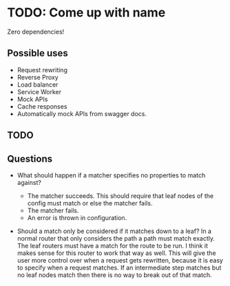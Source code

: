 TODO: Come up with name
=======================

Zero dependencies!

Possible uses
-------------

- Request rewriting
- Reverse Proxy
- Load balancer
- Service Worker
- Mock APIs
- Cache responses
- Automatically mock APIs from swagger docs.

TODO
----

Questions
---------

* What should happen if a matcher specifies no properties to match against?
  - The matcher succeeds.
      This should require that leaf nodes of the config must match or else the matcher fails.
  - The matcher fails.
  - An error is thrown in configuration.

* Should a match only be considered if it matches down to a leaf?
  In a normal router that only considers the path a path must match exactly. The leaf routers must have a match for the route to be run.
  I think it makes sense for this router to work that way as well. This will give the user more control over when a request gets rewritten,
  because it is easy to specify when a request matches. If an intermediate step matches but no leaf nodes match then there is no way to break out of that match.